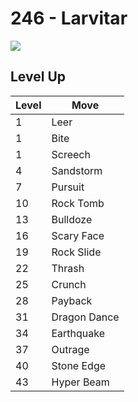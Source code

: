 # 246 - Larvitar
![][246]

## Level Up

Level | Move
---   | ---
  1   | Leer
  1   | Bite
  1   | Screech
  4   | Sandstorm
  7   | Pursuit
 10   | Rock Tomb
 13   | Bulldoze
 16   | Scary Face
 19   | Rock Slide
 22   | Thrash
 25   | Crunch
 28   | Payback
 31   | Dragon Dance
 34   | Earthquake
 37   | Outrage
 40   | Stone Edge
 43   | Hyper Beam



[246]: ../img/pokemon/246.png
